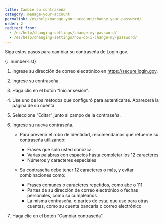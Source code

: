 ```yaml
---
title: Cambie su contraseña
category: manage-your-account
permalink: /es/help/manage-your-account/change-your-password/
order: 2
redirect_from:
  - /es/help/changing-settings/change-my-password/
  - /es/help/changing-settings/how-do-i-change-my-password/
---
```

Siga estos pasos para cambiar su contraseña de Login.gov.

{: .number-list}

1. Ingrese su dirección de correo electrónico en <https://secure.login.gov>.
2. Ingrese su contraseña.
3. Haga clic en el botón “Iniciar sesión”.
4. Use uno de los métodos que configuró para autenticarse. Aparecerá la página de su cuenta.
5. Seleccione “Editar” junto al campo de la contraseña.
6. Ingrese su nueva contraseña.

   * Para prevenir el robo de identidad, recomendamos que refuerce su contraseña utilizando:

     * Frases que solo usted conozca
     * Varias palabras con espacios hasta completar los 12 caracteres
     * Números y caracteres especiales
   * Su contraseña debe tener 12 caracteres o más, y evitar combinaciones como:

     * Frases comunes o caracteres repetidos, como abc o 111
     * Partes de su dirección de correo electrónico o fechas personales, como su cumpleaños
     * La misma contraseña, o partes de esta, que use para otras cuentas, como su cuenta bancaria o correo electrónico
7. Haga clic en el botón “Cambiar contraseña”.
